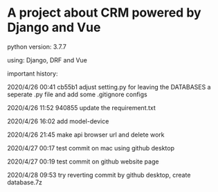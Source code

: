 # A project about CRM powered by Django and Vue

python version: 3.7.7

using: Django, DRF and Vue

important history:

2020/4/26 00:41 cb55b1
adjust setting.py for leaving the DATABASES a seperate .py file and add some .gitignore configs

2020/4/26 11:52 940855
update the requirement.txt

2020/4/26 16:02
add model-device

2020/4/26 21:45
make api browser url and delete work

2020/4/27 00:17
test commit on mac using github desktop

2020/4/27 00:19
test commit on github website page

2020/4/28 09:53
try reverting commit by github desktop, create database.7z
